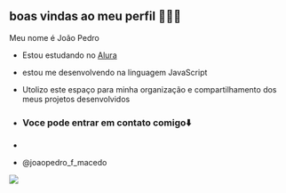 ## boas vindas ao meu perfil 🥇🏀🏐

Meu nome é João Pedro 

- Estou estudando no [Alura](https://www.alura.com.br/)
- estou me desenvolvendo na linguagem JavaScript
- Utolizo este espaço para minha organização e compartilhamento dos meus projetos desenvolvidos

- ### Voce pode entrar em contato comigo⬇️
- 
- @joaopedro_f_macedo

![](https://media1.tenor.com/m/OI7r9b2aHawAAAAC/basketball-mj.gif)
